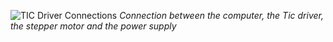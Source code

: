 ![TIC Driver Connections](https://res.cloudinary.com/dhopxs1y3/image/upload/v1683653875/steppermotor_z7yaly.jpg)
_Connection between the computer, the Tic driver, the stepper motor and the power supply_
